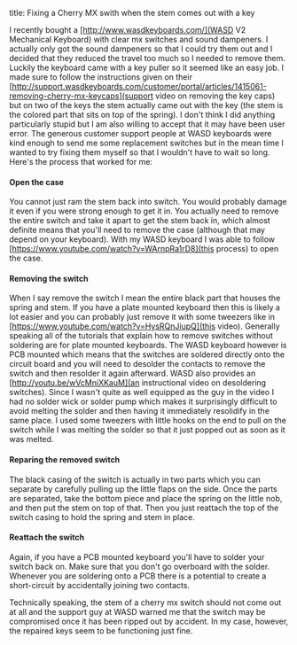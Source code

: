 title: Fixing a Cherry MX swith when the stem comes out with a key

I recently bought a [http://www.wasdkeyboards.com/](WASD V2 Mechanical Keyboard)
with clear mx switches and sound dampeners. I actually only got the sound
dampeners so that I could try them out and I decided that they reduced the
travel too much so I needed to remove them. Luckily the keyboard came with a key
puller so it seemed like an easy job. I made sure to follow the instructions
given on their
[http://support.wasdkeyboards.com/customer/portal/articles/1415061-removing-cherry-mx-keycaps](support
video on removing the key caps) but on two of the keys the stem actually came
out with the key (the stem is the colored part that sits on top of the spring).
I don't think I did anything particularly stupid but I am also willing to accept
that it may have been user error. The generous customer support people at WASD
keyboards were kind enough to send me some replacement switches but in the mean
time I wanted to try fixing them myself so that I wouldn't have to wait so long.
Here's the process that worked for me:

#### Open the case

You cannot just ram the stem back into switch. You would probably damage it even
if you were strong enough to get it in. You actually need to remove the entire
switch and take it apart to get the stem back in, which almost definite means
that you'll need to remove the case (although that may depend on your keyboard).
With my WASD keyboard I was able to follow
[https://www.youtube.com/watch?v=WArnpRa1rD8](this process) to open the case.

#### Removing the switch

When I say remove the switch I mean the entire black part that houses the spring
and stem. If you have a plate mounted keyboard then this is likely a lot easier
and you can probably just remove it with some tweezers like in
[https://www.youtube.com/watch?v=HysRQnJiupQ](this video). Generally speaking
all of the tutorials that explain how to remove switches without soldering are
for plate mounted keyboards. The WASD keyboard however is PCB mounted which
means that the switches are soldered directly onto the circuit board and you will need
to desolder the contacts to remove the switch and then resolder it again
afterward. WASD also provides an [http://youtu.be/wVcMniXKauM](an instructional
video on desoldering switches). Since I wasn't quite as well equipped as the guy
in the video I had no solder wick or solder pump which makes it surprisingly
difficult to avoid melting the solder and then having it immediately resolidify
in the same place. I used some tweezers with little hooks on the end to pull on
the switch while I was melting the solder so that it just popped out as soon as
it was melted.

#### Reparing the removed switch

The black casing of the switch is actually in two parts which you can separate by
carefully pulling up the little flaps on the side. Once the parts are separated,
take the bottom piece and place the spring on the little nob, and then put the
stem on top of that. Then you just reattach the top of the switch casing to hold
the spring and stem in place.

#### Reattach the switch

Again, if you have a PCB mounted keyboard you'll have to solder your switch back
on. Make sure that you don't go overboard with the solder. Whenever you are
soldering onto a PCB there is a potential to create a short-circuit by
accidentally joining two contacts.

Technically speaking, the stem of a cherry mx switch should not come out at all
and the support guy at WASD warned me that the switch may be compromised once it
has been ripped out by accident. In my case, however, the repaired keys seem to
be functioning just fine.
